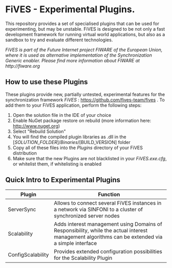 # FiVES - Experimental Plugins.

This repository provides a set of specialised plugins that can be used for experimenting, but may be unstable.
FiVES is designed to be not only a fast development framework for running virtual world applications, but also as a sandbox to try and evaluate different technologies.

  _FiVES is part of the Future Internet project FIWARE of the European Union, where it is used as alternative implementation of the Synchronization Generic enabler. Please find more information about FIWARE at http://fiware.org_
  
## How to use these Plugins

These plugins provide new, partially untested, experimental features for the synchronization framework _FiVES_ : https://github.com/fives-team/fives . To add them to your FiVES application, perform the following steps:

1. Open the solution file in the IDE of your choice
2. Enable NuGet package restore on rebuild (more information here: http://www.nuget.org)
3. Select "Rebuild Solution"
4. You will find the compiled plugin libraries as .dll in the [$SOLUTION\_FOLDER]/Binaries/[$BUILD\_VERSION] folder
5. Copy all of these files into the _Plugins_ directory of your FiVES distribution
6. Make sure that the new Plugins are not blacklisted in your _FiVES.exe.cfg_, or whitelist them, if whitelisting is enabled

## Quick Intro to Experimental Plugins

Plugin | Function
-------|---------
ServerSync | Allows to connect several FiVES instances in a network via SINFONI to a cluster of synchronized server nodes
Scalability | Adds interest management using Domains of Responsibility, while the actual interest management algorithms can be extended via a simple interface
ConfigScalability | Provides extended configuration possibilities for the Scalability Plugin

